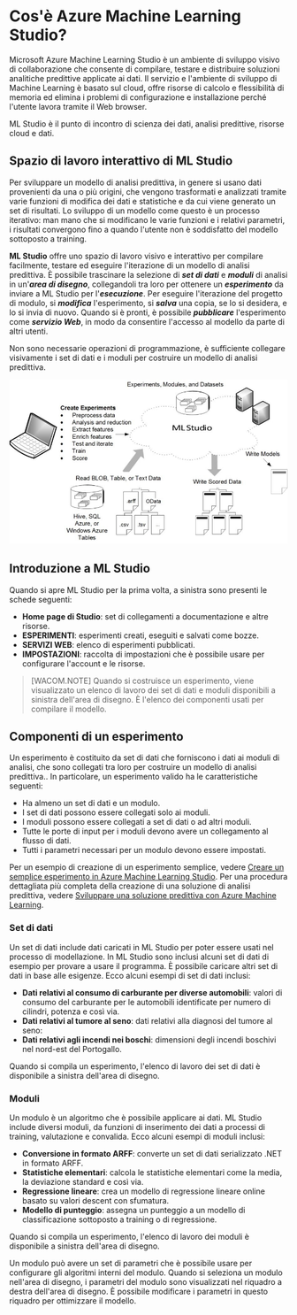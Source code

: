 ﻿<properties 
	pageTitle="Cos'è Azure Machine Learning Studio? | Azure" 
	description="Panoramica di Azure Machine Learning Studio e dei relativi componenti di base." 
	services="machine-learning" 
	documentationCenter="" 
	authors="garyericson" 
	manager="paulettm" 
	editor="cgronlun"/>

<tags 
	ms.service="machine-learning" 
	ms.workload="data-services" 
	ms.tgt_pltfrm="na" 
	ms.devlang="na" 
	ms.topic="article" 
	ms.date="09/11/2014" 
	ms.author="garye"/>

# Cos'è Azure Machine Learning Studio?

Microsoft Azure Machine Learning Studio è un ambiente di sviluppo visivo di collaborazione che consente di compilare, testare e distribuire soluzioni analitiche predittive applicate ai dati. Il servizio e l'ambiente di sviluppo di Machine Learning è basato sul cloud, offre risorse di calcolo e flessibilità di memoria ed elimina i problemi di configurazione e installazione perché l'utente lavora tramite il Web browser. 

ML Studio è il punto di incontro di scienza dei dati, analisi predittive, risorse cloud e dati.

## Spazio di lavoro interattivo di ML Studio

Per sviluppare un modello di analisi predittiva, in genere si usano dati provenienti da una o più origini, che vengono trasformati e analizzati tramite varie funzioni di modifica dei dati e statistiche e da cui viene generato un set di risultati. Lo sviluppo di un modello come questo è un processo iterativo: man mano che si modificano le varie funzioni e i relativi parametri, i risultati convergono fino a quando l'utente non è soddisfatto del modello sottoposto a training.

**ML Studio** offre uno spazio di lavoro visivo e interattivo per compilare facilmente, testare ed eseguire l'iterazione di un modello di analisi predittiva. È possibile trascinare la selezione di ***set di dati*** e ***moduli*** di analisi in un'***area di disegno***, collegandoli tra loro per ottenere un ***esperimento*** da inviare a ML Studio per l'***esecuzione***. Per eseguire l'iterazione del progetto di modulo, si ***modifica*** l'esperimento, si ***salva*** una copia, se lo si desidera, e lo si invia di nuovo. Quando si è pronti, è possibile ***pubblicare*** l'esperimento come ***servizio Web***, in modo da consentire l'accesso al modello da parte di altri utenti. 

Non sono necessarie operazioni di programmazione, è sufficiente collegare visivamente i set di dati e i moduli per costruire un modello di analisi predittiva.

![ML Studio Overview][ml-studio-overview]

## Introduzione a ML Studio

Quando si apre ML Studio per la prima volta, a sinistra sono presenti le schede seguenti:

- **Home page di Studio**: set di collegamenti a documentazione e altre risorse.
- **ESPERIMENTI**: esperimenti creati, eseguiti e salvati come bozze. 
- **SERVIZI WEB**: elenco di esperimenti pubblicati. 
- **IMPOSTAZIONI**: raccolta di impostazioni che è possibile usare per configurare l'account e le risorse. 

>[WACOM.NOTE] Quando si costruisce un esperimento, viene visualizzato un elenco di lavoro dei set di dati e moduli disponibili	a sinistra dell'area di disegno. È l'elenco dei componenti usati per compilare il modello.

## Componenti di un esperimento

Un esperimento è costituito da set di dati che forniscono i dati ai moduli di analisi, che sono collegati tra loro per costruire un modello di analisi predittiva.. In particolare, un esperimento valido ha le caratteristiche seguenti:

- Ha almeno un set di dati e un modulo. 
- I set di dati possono essere collegati solo ai moduli. 
- I moduli possono essere collegati a set di dati o ad altri moduli. 
- Tutte le porte di input per i moduli devono avere un collegamento al flusso di dati. 
- Tutti i parametri necessari per un modulo devono essere impostati. 

Per un esempio di creazione di un esperimento semplice, vedere [Creare un semplice esperimento in Azure Machine Learning Studio](http://azure.microsoft.com/documentation/articles/machine-learning-create-experiment/). 
Per una procedura dettagliata più completa della creazione di una soluzione di analisi predittiva, vedere [Sviluppare una soluzione predittiva con Azure Machine Learning](http://azure.microsoft.com/documentation/articles/machine-learning-walkthrough-develop-predictive-solution/).

### Set di dati

Un set di dati include dati caricati in ML Studio per poter essere usati nel processo di modellazione.  In ML Studio sono inclusi alcuni set di dati di esempio per provare a usare il programma. È possibile caricare altri set di dati in base alle esigenze.  Ecco alcuni esempi di set di dati inclusi:

- **Dati relativi al consumo di carburante per diverse automobili**: valori di consumo del carburante per le automobili identificate per numero di cilindri, potenza e così via. 
- **Dati relativi al tumore al seno**: dati relativi alla diagnosi del tumore al seno: 
- **Dati relativi agli incendi nei boschi**: dimensioni degli incendi boschivi nel nord-est del Portogallo. 

Quando si compila un esperimento, l'elenco di lavoro dei set di dati è disponibile a sinistra dell'area di disegno. 

### Moduli

Un modulo è un algoritmo che è possibile applicare ai dati.  ML Studio include diversi moduli, da funzioni di inserimento dei dati a processi di training, valutazione e convalida.  Ecco alcuni esempi di moduli inclusi:

- **Conversione in formato ARFF**: converte un set di dati serializzato .NET in formato ARFF. 
- **Statistiche elementari**: calcola le statistiche elementari come la media, la deviazione standard e così via. 
- **Regressione lineare**: crea un modello di regressione lineare online basato su valori descent con sfumatura. 
- **Modello di punteggio**: assegna un punteggio a un modello di classificazione sottoposto a training o di regressione. 

Quando si compila un esperimento, l'elenco di lavoro dei moduli è disponibile a sinistra dell'area di disegno. 

Un modulo può avere un set di parametri che è possibile usare per configurare gli algoritmi interni del modulo. Quando si seleziona un modulo nell'area di disegno,  i parametri del modulo sono visualizzati nel riquadro a destra dell'area di disegno. È possibile modificare i parametri in questo riquadro per ottimizzare il modello.


[ml-studio-overview]:./media/machine-learning-what-is-ml-studio/context.jpg

<!--HONumber=46--> 
